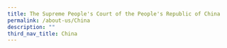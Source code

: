 ```yaml
---
title: The Supreme People's Court of the People's Republic of China
permalink: /about-us/China
description: ""
third_nav_title: China
---
```

